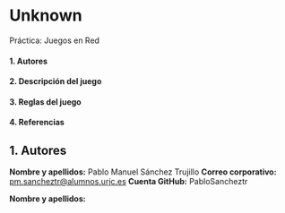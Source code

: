 # Unknown
Práctica: Juegos en Red

  #### 1. Autores
  #### 2. Descripción del juego
  #### 3. Reglas del juego
  #### 4. Referencias

## 1. Autores
**Nombre y apellidos:** Pablo Manuel Sánchez Trujillo
**Correo corporativo:** pm.sancheztr@alumnos.urjc.es
**Cuenta GitHub:** PabloSancheztr

**Nombre y apellidos:**
